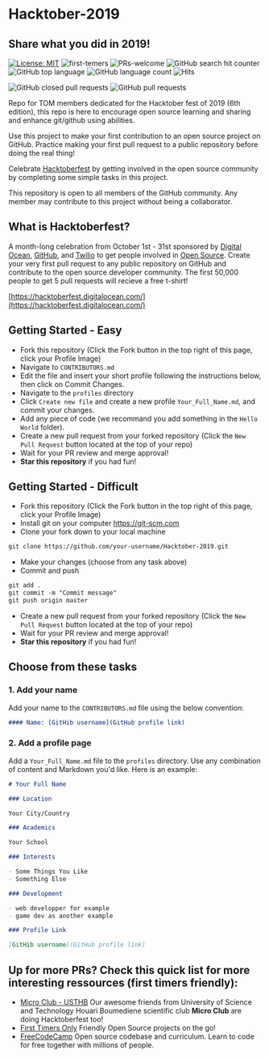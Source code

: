 # Hacktober-2019
## Share what you did in 2019!

[![License: MIT](https://img.shields.io/badge/License-MIT-success.svg)](https://github.com/open-minds/Hacktober-2019/blob/master/LICENSE)
![first-temers](https://img.shields.io/badge/first--timers-friendly-blue)
![PRs-welcome](https://img.shields.io/badge/Pull%20Requests-Welcome-success)
![GitHub search hit counter](https://img.shields.io/github/search/open-minds/Hacktober-2019/hacktoberfest?color=red&style=flat-square)
![GitHub top language](https://img.shields.io/github/languages/top/open-minds/Hacktober-2019?color=teal&style=flat-square)
![GitHub language count](https://img.shields.io/github/languages/count/open-minds/Hacktober-2019?style=flat-square)
![Hits](https://hitcounter.pythonanywhere.com/count/tag.svg?url=https%3A%2F%2Fgithub.com%2Fopen-minds%2FHacktober-2019)

![GitHub closed pull requests](https://img.shields.io/github/issues-pr-closed/open-minds/Hacktober-2019?style=flat-square)
![GitHub pull requests](https://img.shields.io/github/issues-pr-raw/open-minds/Hacktober-2019?color=green&style=flat-square)


Repo for TOM members dedicated for the Hacktober fest of 2019 (6th edition), this repo is here to encourage open source learning and sharing and enhance git/github using abilities. 

Use this project to make your first contribution to an open source project on GitHub. Practice making your first pull request to a public repository before doing the real thing!

Celebrate [Hacktoberfest](https://hacktoberfest.digitalocean.com/) by getting involved in the open source community by completing some simple tasks in this project.

This repository is open to all members of the GitHub community. Any member may contribute to this project without being a collaborator.

## What is Hacktoberfest?
A month-long celebration from October 1st - 31st sponsored by [Digital Ocean](https://www.digitalocean.com/), [GitHub](https://github.com/), and [Twilio](https://www.twilio.com/) to get people involved in [Open Source](https://github.com/open-source). Create your very first pull request to any public repository on GitHub and contribute to the open source developer community. The first 50,000 people to get 5 pull requests will recieve a free t-shirt!

[https://hacktoberfest.digitalocean.com/](https://hacktoberfest.digitalocean.com/)

## Getting Started - Easy
* Fork this repository (Click the Fork button in the top right of this page, click your Profile Image)
* Navigate to `CONTRIBUTORS.md`
* Edit the file and insert your short profile following the instructions below, then click on Commit Changes.
* Navigate to the `profiles` directory
* Click `Create new file` and create a new profile `Your_Full_Name.md`, and commit your changes.
* Add any piece of code (we recommand you add something in the `Hello World` folder).
* Create a new pull request from your forked repository (Click the `New Pull Request` button located at the top of your repo)
* Wait for your PR review and merge approval!
* __Star this repository__ if you had fun!

## Getting Started - Difficult
* Fork this repository (Click the Fork button in the top right of this page, click your Profile Image)
* Install git on your computer https://git-scm.com
* Clone your fork down to your local machine

```markdown
git clone https://github.com/your-username/Hacktober-2019.git
```

* Make your changes (choose from any task above)
* Commit and push

```markdown
git add .
git commit -m "Commit message"
git push origin master
```
* Create a new pull request from your forked repository (Click the `New Pull Request` button located at the top of your repo)
* Wait for your PR review and merge approval!
* __Star this repository__ if you had fun!


## Choose from these tasks
### 1. Add your name
Add your name to the `CONTRIBUTORS.md` file using the below convention:

```markdown
#### Name: [GitHib username](GitHub profile link)
```

### 2. Add a profile page
Add a `Your_Full_Name.md` file to the `profiles` directory. Use any combination of content and Markdown you'd like. Here is an example:

```markdown
# Your Full Name

### Location

Your City/Country

### Academics

Your School

### Interests

- Some Things You Like
- Something Else

### Development

- web developper for example
- game dev as another example

### Profile Link

[GitHib username](GitHub profile link)
```


## Up for more PRs? Check this quick list for more interesting ressources (first timers friendly):
* [Micro Club - USTHB](https://github.com/MicroClub-USTHB/Hacktoberfest-2k19) Our awesome friends from University of Science and Technology Houari Boumediene scientific club **Micro Club** are doing Hacktoberfest too!
* [First Timers Only](https://www.firsttimersonly.com/) Friendly Open Source projects on the go!
* [FreeCodeCamp](https://github.com/freeCodeCamp/freeCodeCamp) Open source codebase and curriculum. Learn to code for free together with millions of people.
